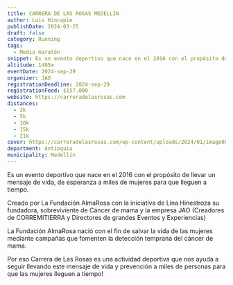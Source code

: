 ```yaml
---
title: CARRERA DE LAS ROSAS MEDELLÍN
author: Luis Hincapie
publishDate: 2024-03-25
draft: false
category: Running
tags:
  - Media maratón
snippet: Es un evento deportivo que nace en el 2016 con el propósito de llevar un mensaje de vida, de esperanza a miles de mujeres para que lleguen a tiempo.
altitude: 1495m
eventDate: 2024-sep-29
organizer: JAO
registrationDeadline: 2024-sep-29
registrationFeed: $157.000
website: https://carreradelasrosas.com
distances:
  - 2k
  - 5k
  - 10k
  - 15k
  - 21k
cover: https://carreradelasrosas.com/wp-content/uploads/2024/01/image00049.jpg
department: Antioquia
municipality: Medellín
---
```


Es un evento deportivo que nace en el 2016 con el propósito de llevar un mensaje de vida, de esperanza a miles de
mujeres para que lleguen a tiempo.

Creado por La Fundación AlmaRosa con la iniciativa de Lina Hinestroza su fundadora, sobreviviente de Cáncer de mama y la
empresa JAO (Creadores de CORREMITIERRA y Directores de grandes Eventos y Experiencias)

La Fundación AlmaRosa nació con el fin de salvar la vida de las mujeres mediante campañas que fomenten la detección
temprana del cáncer de mama.

Por eso Carrera de Las Rosas es una actividad deportiva que nos ayuda a seguir llevando este mensaje de vida y
prevención a miles de personas para que las mujeres lleguen a tiempo!

